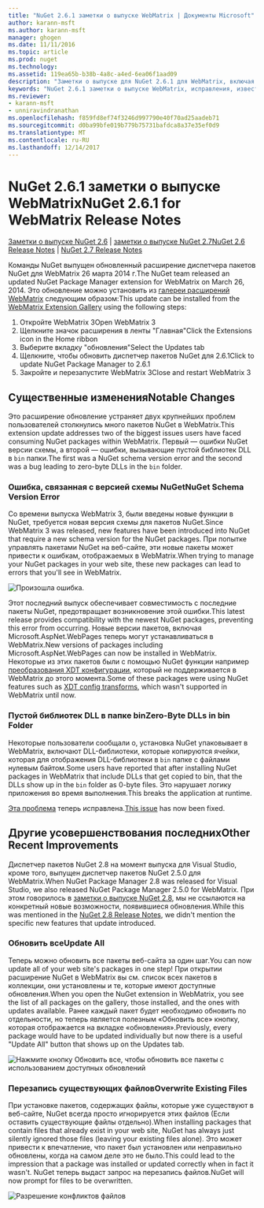 ```yaml
---
title: "NuGet 2.6.1 заметки о выпуске WebMatrix | Документы Microsoft"
author: karann-msft
ms.author: karann-msft
manager: ghogen
ms.date: 11/11/2016
ms.topic: article
ms.prod: nuget
ms.technology: 
ms.assetid: 119ea65b-b38b-4a8c-a4ed-6ea06f1aad09
description: "Заметки о выпуске для NuGet 2.6.1 для WebMatrix, включая известные проблемы, исправленные ошибки, добавленные функции и DCR."
keywords: "NuGet 2.6.1 заметки о выпуске WebMatrix, исправления, известных проблем, добавлены функции, DCR"
ms.reviewer:
- karann-msft
- unniravindranathan
ms.openlocfilehash: f859fd8ef74f3246d997790e40f70ad25aadeb71
ms.sourcegitcommit: d0ba99bfe019b779b75731bafdca8a37e35ef0d9
ms.translationtype: MT
ms.contentlocale: ru-RU
ms.lasthandoff: 12/14/2017
---
```

# <a name="nuget-261-for-webmatrix-release-notes"></a><span data-ttu-id="b2ef6-104">NuGet 2.6.1 заметки о выпуске WebMatrix</span><span class="sxs-lookup"><span data-stu-id="b2ef6-104">NuGet 2.6.1 for WebMatrix Release Notes</span></span>

<span data-ttu-id="b2ef6-105">[Заметки о выпуске NuGet 2.6](../release-notes/nuget-2.6.md) | [заметки о выпуске NuGet 2.7](../release-notes/nuget-2.7.md)</span><span class="sxs-lookup"><span data-stu-id="b2ef6-105">[NuGet 2.6 Release Notes](../release-notes/nuget-2.6.md) | [NuGet 2.7 Release Notes](../release-notes/nuget-2.7.md)</span></span>

<span data-ttu-id="b2ef6-106">Команды NuGet выпущен обновленный расширение диспетчера пакетов NuGet для WebMatrix 26 марта 2014 г.</span><span class="sxs-lookup"><span data-stu-id="b2ef6-106">The NuGet team released an updated NuGet Package Manager extension for WebMatrix on March 26, 2014.</span></span>  <span data-ttu-id="b2ef6-107">Это обновление можно установить из [галереи расширений WebMatrix](http://extensions.webmatrix.com/packages/NuGetPackageManager/) следующим образом:</span><span class="sxs-lookup"><span data-stu-id="b2ef6-107">This update can be installed from the [WebMatrix Extension Gallery](http://extensions.webmatrix.com/packages/NuGetPackageManager/) using the following steps:</span></span>

1. <span data-ttu-id="b2ef6-108">Откройте WebMatrix 3</span><span class="sxs-lookup"><span data-stu-id="b2ef6-108">Open WebMatrix 3</span></span>
2. <span data-ttu-id="b2ef6-109">Щелкните значок расширения в ленты "Главная"</span><span class="sxs-lookup"><span data-stu-id="b2ef6-109">Click the Extensions icon in the Home ribbon</span></span>
3. <span data-ttu-id="b2ef6-110">Выберите вкладку "обновления"</span><span class="sxs-lookup"><span data-stu-id="b2ef6-110">Select the Updates tab</span></span>
4. <span data-ttu-id="b2ef6-111">Щелкните, чтобы обновить диспетчер пакетов NuGet для 2.6.1</span><span class="sxs-lookup"><span data-stu-id="b2ef6-111">Click to update NuGet Package Manager to 2.6.1</span></span>
6. <span data-ttu-id="b2ef6-112">Закройте и перезапустите WebMatrix 3</span><span class="sxs-lookup"><span data-stu-id="b2ef6-112">Close and restart WebMatrix 3</span></span>

## <a name="notable-changes"></a><span data-ttu-id="b2ef6-113">Существенные изменения</span><span class="sxs-lookup"><span data-stu-id="b2ef6-113">Notable Changes</span></span>

<span data-ttu-id="b2ef6-114">Это расширение обновление устраняет двух крупнейших проблем пользователей столкнулись много пакетов NuGet в WebMatrix.</span><span class="sxs-lookup"><span data-stu-id="b2ef6-114">This extension update addresses two of the biggest issues users have faced consuming NuGet packages within WebMatrix.</span></span>  <span data-ttu-id="b2ef6-115">Первый — ошибки NuGet версии схемы, а второй — ошибки, вызывающие пустой библиотек DLL в `bin` папки.</span><span class="sxs-lookup"><span data-stu-id="b2ef6-115">The first was a NuGet schema version error and the second was a bug leading to zero-byte DLLs in the `bin` folder.</span></span>

### <a name="nuget-schema-version-error"></a><span data-ttu-id="b2ef6-116">Ошибка, связанная с версией схемы NuGet</span><span class="sxs-lookup"><span data-stu-id="b2ef6-116">NuGet Schema Version Error</span></span>

<span data-ttu-id="b2ef6-117">Со времени выпуска WebMatrix 3, были введены новые функции в NuGet, требуется новая версия схемы для пакетов NuGet.</span><span class="sxs-lookup"><span data-stu-id="b2ef6-117">Since WebMatrix 3 was released, new features have been introduced into NuGet that require a new schema version for the NuGet packages.</span></span>  <span data-ttu-id="b2ef6-118">При попытке управлять пакетами NuGet на веб-сайте, эти новые пакеты может привести к ошибкам, отображаемых в WebMatrix.</span><span class="sxs-lookup"><span data-stu-id="b2ef6-118">When trying to manage your NuGet packages in your web site, these new packages can lead to errors that you'll see in WebMatrix.</span></span>

![Произошла ошибка.](./media/NuGet-2.8/webmatrix-schema-version.png)

<span data-ttu-id="b2ef6-122">Этот последний выпуск обеспечивает совместимость с последние пакеты NuGet, предотвращает возникновение этой ошибки.</span><span class="sxs-lookup"><span data-stu-id="b2ef6-122">This latest release provides compatibility with the newest NuGet packages, preventing this error from occurring.</span></span> <span data-ttu-id="b2ef6-123">Новые версии пакетов, включая Microsoft.AspNet.WebPages теперь могут устанавливаться в WebMatrix.</span><span class="sxs-lookup"><span data-stu-id="b2ef6-123">New versions of packages including Microsoft.AspNet.WebPages can now be installed in WebMatrix.</span></span>  <span data-ttu-id="b2ef6-124">Некоторые из этих пакетов были с помощью NuGet функции например [преобразования XDT конфигурации](../release-notes/nuget-2.6.md#xdt), который не поддерживается в WebMatrix до этого момента.</span><span class="sxs-lookup"><span data-stu-id="b2ef6-124">Some of these packages were using NuGet features such as [XDT config transforms](../release-notes/nuget-2.6.md#xdt), which wasn't supported in WebMatrix until now.</span></span>

### <a name="zero-byte-dlls-in-bin-folder"></a><span data-ttu-id="b2ef6-125">Пустой библиотек DLL в папке bin</span><span class="sxs-lookup"><span data-stu-id="b2ef6-125">Zero-Byte DLLs in bin Folder</span></span>

<span data-ttu-id="b2ef6-126">Некоторые пользователи сообщали о, установка NuGet упаковывает в WebMatrix, включают DLL-библиотеки, которые копируются ячейки, которая для отображения DLL-библиотеки в `bin` папке с файлами нулевым байтом.</span><span class="sxs-lookup"><span data-stu-id="b2ef6-126">Some users have reported that after installing NuGet packages in WebMatrix that include DLLs that get copied to bin, that the DLLs show up in the `bin` folder as 0-byte files.</span></span>  <span data-ttu-id="b2ef6-127">Это нарушает логику приложения во время выполнения.</span><span class="sxs-lookup"><span data-stu-id="b2ef6-127">This breaks the application at runtime.</span></span>

<span data-ttu-id="b2ef6-128">[Эта проблема](https://nuget.codeplex.com/workitem/4060) теперь исправлена.</span><span class="sxs-lookup"><span data-stu-id="b2ef6-128">[This issue](https://nuget.codeplex.com/workitem/4060) has now been fixed.</span></span>

## <a name="other-recent-improvements"></a><span data-ttu-id="b2ef6-129">Другие усовершенствования последних</span><span class="sxs-lookup"><span data-stu-id="b2ef6-129">Other Recent Improvements</span></span>

<span data-ttu-id="b2ef6-130">Диспетчер пакетов NuGet 2.8 на момент выпуска для Visual Studio, кроме того, выпущен диспетчер пакетов NuGet 2.5.0 для WebMatrix.</span><span class="sxs-lookup"><span data-stu-id="b2ef6-130">When NuGet Package Manager 2.8 was released for Visual Studio, we also released NuGet Package Manager 2.5.0 for WebMatrix.</span></span>  <span data-ttu-id="b2ef6-131">При этом говорилось в [заметки о выпуске NuGet 2.8](../release-notes/nuget-2.8.md#webmatrix-nuget-client-updates), мы не ссылаются на конкретный новые возможности, появившиеся обновления.</span><span class="sxs-lookup"><span data-stu-id="b2ef6-131">While this was mentioned in the [NuGet 2.8 Release Notes](../release-notes/nuget-2.8.md#webmatrix-nuget-client-updates), we didn't mention the specific new features that update introduced.</span></span>

### <a name="update-all"></a><span data-ttu-id="b2ef6-132">Обновить все</span><span class="sxs-lookup"><span data-stu-id="b2ef6-132">Update All</span></span>

<span data-ttu-id="b2ef6-133">Теперь можно обновить все пакеты веб-сайта за один шаг.</span><span class="sxs-lookup"><span data-stu-id="b2ef6-133">You can now update all of your web site's packages in one step!</span></span>  <span data-ttu-id="b2ef6-134">При открытии расширение NuGet в WebMatrix вы см. список всех пакетов в коллекции, они установлены и те, которые имеют доступные обновления.</span><span class="sxs-lookup"><span data-stu-id="b2ef6-134">When you open the NuGet extension in WebMatrix, you see the list of all packages on the gallery, those installed, and the ones with updates available.</span></span>  <span data-ttu-id="b2ef6-135">Ранее каждый пакет будет необходимо обновить по отдельности, но теперь является полезным «Обновить все» кнопку, которая отображается на вкладке «обновления».</span><span class="sxs-lookup"><span data-stu-id="b2ef6-135">Previously, every package would have to be updated individually but now there is a useful "Update All" button that shows up on the Updates tab.</span></span>

![Нажмите кнопку Обновить все, чтобы обновить все пакеты с использованием доступных обновлений](./media/NuGet-2.8/webmatrix-update-all.png)

### <a name="overwrite-existing-files"></a><span data-ttu-id="b2ef6-137">Перезапись существующих файлов</span><span class="sxs-lookup"><span data-stu-id="b2ef6-137">Overwrite Existing Files</span></span>

<span data-ttu-id="b2ef6-138">При установке пакетов, содержащих файлы, которые уже существуют в веб-сайте, NuGet всегда просто игнорируется этих файлов (Если оставить существующие файлы отдельно).</span><span class="sxs-lookup"><span data-stu-id="b2ef6-138">When installing packages that contain files that already exist in your web site, NuGet has always just silently ignored those files (leaving your existing files alone).</span></span>  <span data-ttu-id="b2ef6-139">Это может привести к впечатление, что пакет был установлен или неправильно обновлены, когда на самом деле это не было.</span><span class="sxs-lookup"><span data-stu-id="b2ef6-139">This could lead to the impression that a package was installed or updated correctly when in fact it wasn't.</span></span>  <span data-ttu-id="b2ef6-140">NuGet теперь выдаст запрос на перезапись файлов.</span><span class="sxs-lookup"><span data-stu-id="b2ef6-140">NuGet will now prompt for files to be overwritten.</span></span>

![Разрешение конфликтов файлов](./media/NuGet-2.8/webmatrix-overwrite-file.png)
